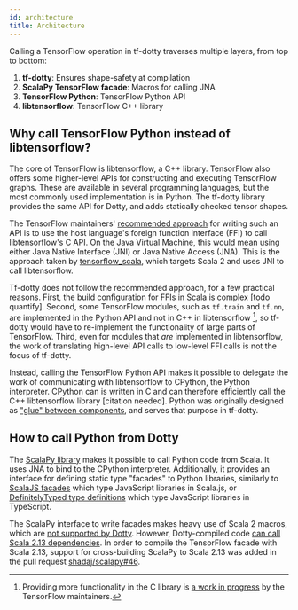 ```yaml
---
id: architecture
title: Architecture
---
```


Calling a TensorFlow operation in tf-dotty traverses multiple layers, from top to bottom:

1. **tf-dotty**: Ensures shape-safety at compilation
2. **ScalaPy TensorFlow facade**: Macros for calling JNA
3. **TensorFlow Python**: TensorFlow Python API
4. **libtensorflow**: TensorFlow C++ library

## Why call TensorFlow Python instead of libtensorflow?

The core of TensorFlow is libtensorflow, a C++ library. TensorFlow also offers some higher-level APIs for constructing and executing TensorFlow graphs. These are available in several programming languages, but the most commonly used implementation is in Python. The tf-dotty library provides the same API for Dotty, and adds statically checked tensor shapes.

The TensorFlow maintainers' [recommended approach](https://github.com/tensorflow/docs/blob/master/site/en/r1/guide/extend/bindings.md) for writing such an API is to use the host language's foreign function interface (FFI) to call libtensorflow's C API. On the Java Virtual Machine, this would mean using either Java Native Interface (JNI) or Java Native Access (JNA). This is the approach taken by [tensorflow_scala](https://github.com/eaplatanios/tensorflow_scala), which targets Scala 2 and uses JNI to call libtensorflow.

Tf-dotty does not follow the recommended approach, for a few practical reasons. First, the build configuration for FFIs in Scala is complex [todo quantify]. Second, some TensorFlow modules, such as `tf.train` and `tf.nn`, are implemented in the Python API and not in C++ in libtensorflow [^work-in-progress], so tf-dotty would have to re-implement the functionality of large parts of TensorFlow. Third, even for modules that _are_ implemented in libtensorflow, the work of translating high-level API calls to low-level FFI calls is not the focus of tf-dotty.

[^work-in-progress]: Providing more functionality in the C library is [a work in progress](https://github.com/tensorflow/docs/blob/d13a1a14aeb09d0c0cc15b564ef1f4fd1ec2814c/site/en/r1/guide/extend/bindings.md#current-status) by the TensorFlow maintainers.

Instead, calling the TensorFlow Python API makes it possible to delegate the work of communicating with libtensorflow to CPython, the Python interpreter. CPython can is written in C and can therefore efficiently call the C++ libtensorflow library [citation needed]. Python was originally designed as ["glue" between components](https://www.python.org/doc/essays/omg-darpa-mcc-position/), and serves that purpose in tf-dotty.

## How to call Python from Dotty

The [ScalaPy library](https://github.com/shadaj/scalapy) makes it possible to call Python code from Scala. It uses JNA to bind to the CPython interpreter. Additionally, it provides an interface for defining static type "facades" to Python libraries, similarly to [ScalaJS facades](https://www.scala-js.org/libraries/facades.html) which type JavaScript libraries in Scala.js, or [DefinitelyTyped type definitions](https://github.com/DefinitelyTyped/DefinitelyTyped) which type JavaScript libraries in TypeScript.

The ScalaPy interface to write facades makes heavy use of Scala 2 macros, which are [not supported by Dotty](https://dotty.epfl.ch/docs/reference/dropped-features/macros.html). However, Dotty-compiled code [can call Scala 2.13 dependencies](https://www.scala-lang.org/2019/12/18/road-to-scala-3.html). In order to compile the TensorFlow facade with Scala 2.13, support for cross-building ScalaPy to Scala 2.13 was added in the pull request [shadaj/scalapy#46](https://github.com/shadaj/scalapy/pull/46).
